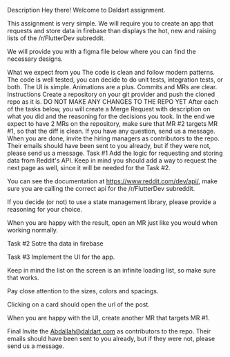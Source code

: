 Description
Hey there! Welcome to Daldart assignment.

This assignment is very simple. We will require you to create an app that requests and store data in firebase than displays the hot, new and raising lists of the /r/FlutterDev subreddit.

We will provide you with a figma file below where you can find the necessary designs.

What we expect from you
The code is clean and follow modern patterns.
The code is well tested, you can decide to do unit tests, integration tests, or both.
The UI is simple. Animations are a plus.
Commits and MRs are clear.
Instructions
Create a repository on your git provider and push the cloned repo as it is. DO NOT MAKE ANY CHANGES TO THE REPO YET
After each of the tasks below, you will create a Merge Request with description on what you did and the reasoning for the decisions you took.
In the end we expect to have 2 MRs on the repository, make sure that MR #2 targets MR #1, so that the diff is clean.
If you have any question, send us a message.
When you are done, invite the hiring managers as contributors to the repo. Their emails should have been sent to you already, but if they were not, please send us a message.
Task #1
Add the logic for requesting and storing data from Reddit's API. Keep in mind you should add a way to request the next page as well, since it will be needed for the Task #2.

You can see the documentation at https://www.reddit.com/dev/api/, make sure you are calling the correct api for the /r/FlutterDev subreddit.

If you decide (or not) to use a state management library, please provide a reasoning for your choice.

When you are happy with the result, open an MR just like you would when working normally.

Task #2
Sotre tha data in firebase

Task #3
Implement the UI for the app.

Keep in mind the list on the screen is an infinite loading list, so make sure that works.

Pay close attention to the sizes, colors and spacings.

Clicking on a card should open the url of the post.

When you are happy with the UI, create another MR that targets MR #1.



Final
Invite the Abdallah@daldart.com as contributors to the repo. Their emails should have been sent to you already, but if they were not, please send us a message.
